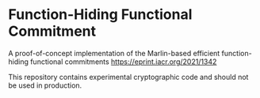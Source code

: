 # Function-Hiding Functional Commitment

A proof-of-concept implementation of the Marlin-based efficient function-hiding functional commitments https://eprint.iacr.org/2021/1342

This repository contains experimental cryptographic code and should not be used in production.
